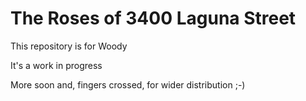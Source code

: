 # The Roses of 3400 Laguna Street

This repository is for Woody

It's a work in progress

More soon and, fingers crossed, for wider distribution  ;-)
